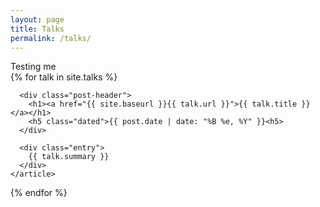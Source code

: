 ```yaml
---
layout: page
title: Talks
permalink: /talks/
---
```

<div>Testing me</div>

<div class="posts">
  {% for talk in site.talks %}
    <article class="post">

      <div class="post-header">
        <h1><a href="{{ site.baseurl }}{{ talk.url }}">{{ talk.title }}</a></h1>
        <h5 class="dated">{{ post.date | date: "%B %e, %Y" }}<h5>
      </div>

      <div class="entry">
        {{ talk.summary }}
      </div>
    </article>
  {% endfor %}
</div>
